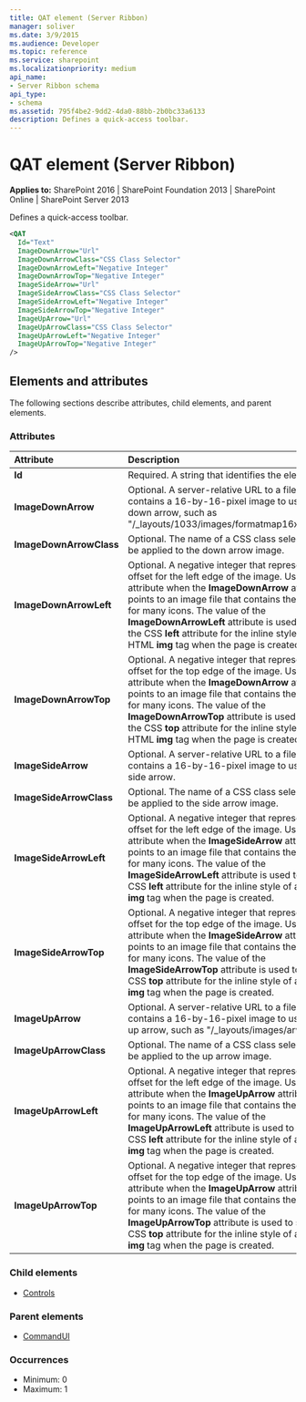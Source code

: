 ```yaml
---
title: QAT element (Server Ribbon)
manager: soliver
ms.date: 3/9/2015
ms.audience: Developer
ms.topic: reference
ms.service: sharepoint
ms.localizationpriority: medium
api_name:
- Server Ribbon schema
api_type:
- schema
ms.assetid: 795f4be2-9dd2-4da0-88bb-2b0bc33a6133
description: Defines a quick-access toolbar.
---
```


# QAT element (Server Ribbon)

**Applies to:** SharePoint 2016 | SharePoint Foundation 2013 | SharePoint Online | SharePoint Server 2013
  
Defines a quick-access toolbar.
  
```XML
<QAT
  Id="Text"
  ImageDownArrow="Url"
  ImageDownArrowClass="CSS Class Selector"
  ImageDownArrowLeft="Negative Integer"
  ImageDownArrowTop="Negative Integer"
  ImageSideArrow="Url"
  ImageSideArrowClass="CSS Class Selector"
  ImageSideArrowLeft="Negative Integer"
  ImageSideArrowTop="Negative Integer"
  ImageUpArrow="Url"
  ImageUpArrowClass="CSS Class Selector"
  ImageUpArrowLeft="Negative Integer"
  ImageUpArrowTop="Negative Integer"
/>
```

## Elements and attributes

The following sections describe attributes, child elements, and parent elements.

### Attributes

|**Attribute**|**Description**|
|:-----|:-----|
|**Id** <br/> |Required. A string that identifies the element.  <br/> |
|**ImageDownArrow** <br/> |Optional. A server-relative URL to a file that contains a 16-by-16-pixel image to use for the down arrow, such as "/_layouts/1033/images/formatmap16x16.png".  <br/> |
|**ImageDownArrowClass** <br/> |Optional. The name of a CSS class selector to be applied to the down arrow image.  <br/> |
|**ImageDownArrowLeft** <br/> |Optional. A negative integer that represents an offset for the left edge of the image. Use this attribute when the **ImageDownArrow** attribute points to an image file that contains the images for many icons. The value of the **ImageDownArrowLeft** attribute is used to set the CSS **left** attribute for the inline style of an HTML **img** tag when the page is created.  <br/> |
|**ImageDownArrowTop** <br/> |Optional. A negative integer that represents an offset for the top edge of the image. Use this attribute when the **ImageDownArrow** attribute points to an image file that contains the images for many icons. The value of the **ImageDownArrowTop** attribute is used to set the CSS **top** attribute for the inline style of an HTML **img** tag when the page is created.  <br/> |
|**ImageSideArrow** <br/> |Optional. A server-relative URL to a file that contains a 16-by-16-pixel image to use for the side arrow.  <br/> |
|**ImageSideArrowClass** <br/> |Optional. The name of a CSS class selector to be applied to the side arrow image.  <br/> |
|**ImageSideArrowLeft** <br/> |Optional. A negative integer that represents an offset for the left edge of the image. Use this attribute when the **ImageSideArrow** attribute points to an image file that contains the images for many icons. The value of the **ImageSideArrowLeft** attribute is used to set the CSS **left** attribute for the inline style of an HTML **img** tag when the page is created.  <br/> |
|**ImageSideArrowTop** <br/> |Optional. A negative integer that represents an offset for the top edge of the image. Use this attribute when the **ImageSideArrow** attribute points to an image file that contains the images for many icons. The value of the **ImageSideArrowTop** attribute is used to set the CSS **top** attribute for the inline style of an HTML **img** tag when the page is created.  <br/> |
|**ImageUpArrow** <br/> |Optional. A server-relative URL to a file that contains a 16-by-16-pixel image to use for the up arrow, such as "/_layouts/images/arwup.gif".  <br/> |
|**ImageUpArrowClass** <br/> |Optional. The name of a CSS class selector to be applied to the up arrow image.  <br/> |
|**ImageUpArrowLeft** <br/> |Optional. A negative integer that represents an offset for the left edge of the image. Use this attribute when the **ImageUpArrow** attribute points to an image file that contains the images for many icons. The value of the **ImageUpArrowLeft** attribute is used to set the CSS **left** attribute for the inline style of an HTML **img** tag when the page is created.  <br/> |
|**ImageUpArrowTop** <br/> |Optional. A negative integer that represents an offset for the top edge of the image. Use this attribute when the **ImageUpArrow** attribute points to an image file that contains the images for many icons. The value of the **ImageUpArrowTop** attribute is used to set the CSS **top** attribute for the inline style of an HTML **img** tag when the page is created.  <br/> |
   
### Child elements

- [Controls](controls-element-group.md)
   
### Parent elements

- [CommandUI](commandui-element.md)
   
### Occurrences

- Minimum: 0
- Maximum: 1  
   

